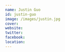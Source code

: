 ```yaml
---
name: Justin Guo
id: justin-guo
image: /images/justin.jpg
cover:
website: 
twitter:
facebook:
location:
---
```

